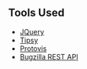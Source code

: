 ## Tools Used ##

* [JQuery](http://jquery.com/)
* [Tipsy](http://plugins.jquery.com/project/tipsy) 
* [Protovis](http://vis.stanford.edu/protovis/)
* [Bugzilla REST API](https://wiki.mozilla.org/Bugzilla:REST_API)

